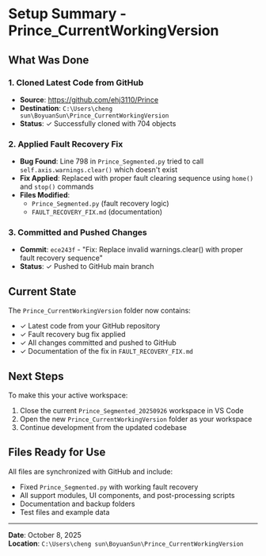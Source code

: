 # Setup Summary - Prince_CurrentWorkingVersion

## What Was Done

### 1. Cloned Latest Code from GitHub
- **Source**: https://github.com/ehj3110/Prince
- **Destination**: `C:\Users\cheng sun\BoyuanSun\Prince_CurrentWorkingVersion`
- **Status**: ✓ Successfully cloned with 704 objects

### 2. Applied Fault Recovery Fix
- **Bug Found**: Line 798 in `Prince_Segmented.py` tried to call `self.axis.warnings.clear()` which doesn't exist
- **Fix Applied**: Replaced with proper fault clearing sequence using `home()` and `stop()` commands
- **Files Modified**:
  - `Prince_Segmented.py` (fault recovery logic)
  - `FAULT_RECOVERY_FIX.md` (documentation)

### 3. Committed and Pushed Changes
- **Commit**: `ece243f` - "Fix: Replace invalid warnings.clear() with proper fault recovery sequence"
- **Status**: ✓ Pushed to GitHub main branch

## Current State

The `Prince_CurrentWorkingVersion` folder now contains:
- ✓ Latest code from your GitHub repository
- ✓ Fault recovery bug fix applied
- ✓ All changes committed and pushed to GitHub
- ✓ Documentation of the fix in `FAULT_RECOVERY_FIX.md`

## Next Steps

To make this your active workspace:
1. Close the current `Prince_Segmented_20250926` workspace in VS Code
2. Open the new `Prince_CurrentWorkingVersion` folder as your workspace
3. Continue development from the updated codebase

## Files Ready for Use

All files are synchronized with GitHub and include:
- Fixed `Prince_Segmented.py` with working fault recovery
- All support modules, UI components, and post-processing scripts
- Documentation and backup folders
- Test files and example data

---
**Date**: October 8, 2025  
**Location**: `C:\Users\cheng sun\BoyuanSun\Prince_CurrentWorkingVersion`
